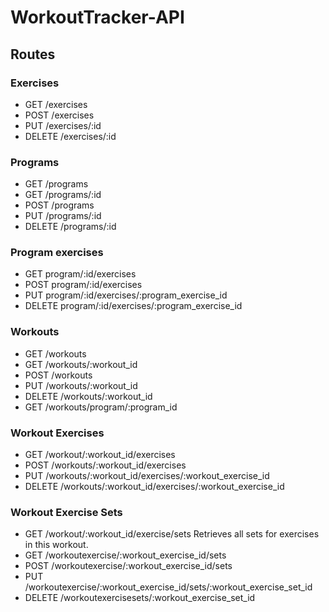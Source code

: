 WorkoutTracker-API
==================

## Routes
### Exercises
- GET /exercises
- POST /exercises
- PUT /exercises/:id
- DELETE /exercises/:id

### Programs
- GET /programs
- GET /programs/:id
- POST /programs
- PUT /programs/:id
- DELETE /programs/:id

### Program exercises
- GET program/:id/exercises
- POST program/:id/exercises
- PUT program/:id/exercises/:program_exercise_id
- DELETE program/:id/exercises/:program_exercise_id

### Workouts
- GET /workouts
- GET /workouts/:workout_id
- POST /workouts
- PUT /workouts/:workout_id
- DELETE /workouts/:workout_id
- GET /workouts/program/:program_id

### Workout Exercises
- GET /workout/:workout_id/exercises
- POST /workouts/:workout_id/exercises
- PUT /workouts/:workout_id/exercises/:workout_exercise_id
- DELETE /workouts/:workout_id/exercises/:workout_exercise_id

### Workout Exercise Sets
- GET /workout/:workout_id/exercise/sets Retrieves all sets for exercises in this workout.
- GET /workoutexercise/:workout_exercise_id/sets
- POST /workoutexercise/:workout_exercise_id/sets
- PUT /workoutexercise/:workout_exercise_id/sets/:workout_exercise_set_id
- DELETE /workoutexercisesets/:workout_exercise_set_id